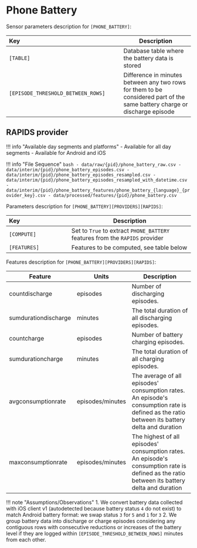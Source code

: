 # Phone Battery

Sensor parameters description for `[PHONE_BATTERY]`:

|Key&nbsp;&nbsp;&nbsp;&nbsp;&nbsp;&nbsp;&nbsp;&nbsp;&nbsp;&nbsp;&nbsp;&nbsp;&nbsp;&nbsp;&nbsp;&nbsp;&nbsp;&nbsp;&nbsp;&nbsp;&nbsp;&nbsp;&nbsp;&nbsp;&nbsp;&nbsp;&nbsp;&nbsp;&nbsp;&nbsp;&nbsp;&nbsp;&nbsp;&nbsp;&nbsp;&nbsp;&nbsp;&nbsp;&nbsp;&nbsp;&nbsp;&nbsp;&nbsp;&nbsp;&nbsp;&nbsp;&nbsp;&nbsp;&nbsp;&nbsp;&nbsp;&nbsp;&nbsp;&nbsp;&nbsp;&nbsp;&nbsp;&nbsp;&nbsp;&nbsp;&nbsp;&nbsp;            | Description |
|----------------|-----------------------------------------------------------------------------------------------------------------------------------
|`[TABLE]`| Database table where the battery data is stored
|`[EPISODE_THRESHOLD_BETWEEN_ROWS]` | Difference in minutes between any two rows for them to be considered part of the same battery charge or discharge episode

## RAPIDS provider

!!! info "Available day segments and platforms"
    - Available for all day segments
    - Available for Android and iOS

!!! info "File Sequence"
    ```bash
    - data/raw/{pid}/phone_battery_raw.csv
    - data/interim/{pid}/phone_battery_episodes.csv
    - data/interim/{pid}/phone_battery_episodes_resampled.csv
    - data/interim/{pid}/phone_battery_episodes_resampled_with_datetime.csv
    - data/interim/{pid}/phone_battery_features/phone_battery_{language}_{provider_key}.csv
    - data/processed/features/{pid}/phone_battery.csv
    ```


Parameters description for `[PHONE_BATTERY][PROVIDERS][RAPIDS]`:

|Key&nbsp;&nbsp;&nbsp;&nbsp;&nbsp;&nbsp;&nbsp;&nbsp;&nbsp;&nbsp;&nbsp;&nbsp;&nbsp;&nbsp;&nbsp;&nbsp;&nbsp;&nbsp;&nbsp;&nbsp;&nbsp;&nbsp;&nbsp;&nbsp;&nbsp;&nbsp;&nbsp;&nbsp;&nbsp;            | Description |
|----------------|-----------------------------------------------------------------------------------------------------------------------------------
|`[COMPUTE]`| Set to `True` to extract `PHONE_BATTERY` features from the `RAPIDS` provider|
|`[FEATURES]` |         Features to be computed, see table below


Features description for `[PHONE_BATTERY][PROVIDERS][RAPIDS]`:

|Feature                    |Units      |Description|
|-------------------------- |---------- |---------------------------|
|countdischarge         |episodes           | Number of discharging episodes.
|sumdurationdischarge   |minutes            | The total duration of all discharging episodes.
|countcharge            |episodes           | Number of battery charging episodes.
|sumdurationcharge      |minutes            | The total duration of all charging episodes.
|avgconsumptionrate     |episodes/minutes   | The average of all episodes' consumption rates. An episode's consumption rate is defined as the ratio between its battery delta and duration
|maxconsumptionrate     |episodes/minutes   | The highest of all episodes' consumption rates. An episode's consumption rate is defined as the ratio between its battery delta and duration

!!! note "Assumptions/Observations"
    1. We convert battery data collected with iOS client v1 (autodetected because battery status `4` do not exist) to match Android battery format: we swap status `3` for `5` and `1` for `3`
    2. We group battery data into discharge or charge episodes considering any contiguous rows with consecutive reductions or increases of the battery level if they are logged within `[EPISODE_THRESHOLD_BETWEEN_ROWS]` minutes from each other.
